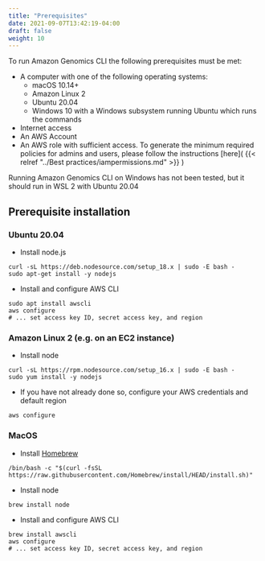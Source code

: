```yaml
---
title: "Prerequisites"
date: 2021-09-07T13:42:19-04:00
draft: false
weight: 10
---
```


To run Amazon Genomics CLI the following prerequisites must be met:

* A computer with one of the following operating systems:
  * macOS 10.14+
  * Amazon Linux 2
  * Ubuntu 20.04
  * Windows 10 with a Windows subsystem running Ubuntu which runs the commands
* Internet access
* An AWS Account
* An AWS role with sufficient access. To generate the minimum required policies for admins and users, please follow the instructions [here]( {{< relref "../Best practices/iampermissions.md" >}} )

Running Amazon Genomics CLI on Windows has not been tested, but it should run in WSL 2 with Ubuntu 20.04

## Prerequisite installation

### Ubuntu 20.04

* Install node.js

```
curl -sL https://deb.nodesource.com/setup_18.x | sudo -E bash -
sudo apt-get install -y nodejs
```

* Install and configure AWS CLI

```
sudo apt install awscli
aws configure
# ... set access key ID, secret access key, and region
```

### Amazon Linux 2 (e.g. on an EC2 instance)

* Install node

```
curl -sL https://rpm.nodesource.com/setup_16.x | sudo -E bash -
sudo yum install -y nodejs
```

* If you have not already done so, configure your AWS credentials and default region

```
aws configure
```

### MacOS

* Install [Homebrew](https://brew.sh/)

```
/bin/bash -c "$(curl -fsSL https://raw.githubusercontent.com/Homebrew/install/HEAD/install.sh)"
```

* Install node

```
brew install node
```

* Install and configure AWS CLI

```
brew install awscli
aws configure
# ... set access key ID, secret access key, and region
```
